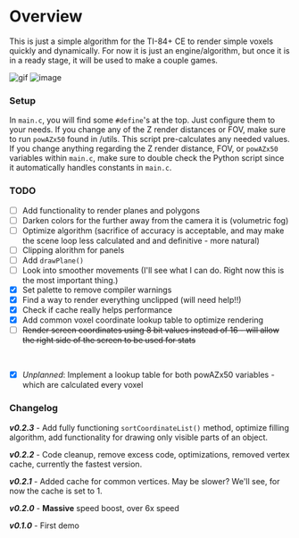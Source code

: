 # Overview

This is just a simple algorithm for the TI-84+ CE to render simple voxels quickly and dynamically. For now it is just an engine/algorithm, but once it is in a ready stage, it will be used to make a couple games.

![gif](https://cdn.discordapp.com/attachments/1168344250908418078/1168599163961868358/screen.gif) ![image](https://cdn.discordapp.com/attachments/772599413247442948/1168328775025561660/wireframe1.png)

### Setup

In `main.c`, you will find some `#define`'s at the top. Just configure them to your needs. If you change any of the Z render distances or FOV, make sure to run `powAZx50` found in /utils. This script pre-calculates any needed values. If you change anything regarding the Z render distance, FOV, or `powAZx50` variables within `main.c`, make sure to double check the Python script since it automatically handles constants in `main.c`.

### TODO


 - [ ] Add functionality to render planes and polygons
 - [ ] Darken colors for the further away from the camera it is (volumetric fog)
 - [ ] Optimize algorithm (sacrifice of accuracy is acceptable, and may make the scene loop less calculated and and definitive - more natural)
 - [ ] Clipping alorithm for panels
 - [ ] Add `drawPlane()`
 - [ ] Look into smoother movements (I'll see what I can do. Right now this is the most important thing.)
 - [x] Set palette to remove compiler warnings
 - [x] Find a way to render everything unclipped (will need help!!)
 - [x] Check if cache really helps performance
 - [x] Add common voxel coordinate lookup table to optimize rendering
 - [ ] ~~Render screen coordinates using 8 bit values instead of 16 - will allow the right side of the screen to be used for stats~~

<br>

 - [x] *Unplanned*: Implement a lookup table for both powAZx50 variables - which are calculated every voxel
### Changelog

***v0.2.3*** - Add fully functioning `sortCoordinateList()` method, optimize filling algorithm, add functionality for drawing only visible parts of an object.

***v0.2.2*** - Code cleanup, remove excess code, optimizations, removed vertex cache, currently the fastest version.

***v0.2.1*** - Added cache for common vertices. May be slower? We'll see, for now the cache is set to 1.

***v0.2.0*** - **Massive** speed boost, over 6x speed

***v0.1.0*** - First demo
